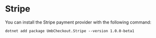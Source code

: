 # Stripe

You can install the Stripe payment provider with the following command:

```
dotnet add package UmbCheckout.Stripe --version 1.0.0-beta1
```
